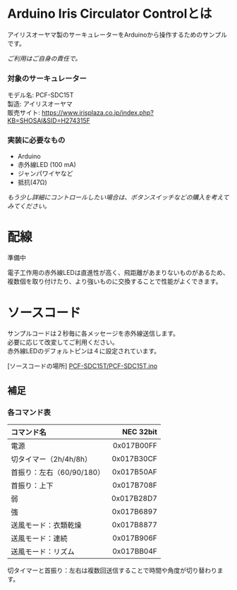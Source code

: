 # Arduino Iris Circulator Controlとは
アイリスオーヤマ製のサーキュレーターをArduinoから操作するためのサンプルです。  
  
_ご利用はご自身の責任で。_

### 対象のサーキュレーター 
モデル名: PCF-SDC15T  
製造: アイリスオーヤマ  
販売サイト: https://www.irisplaza.co.jp/index.php?KB=SHOSAI&SID=H274315F  

### 実装に必要なもの
* Arduino  
* 赤外線LED (100 mA)  
* ジャンパワイヤなど   
* 抵抗(47Ω)  
  
_もう少し詳細にコントロールしたい場合は、ボタンスイッチなどの購入を考えてみてください。_

# 配線
準備中

電子工作用の赤外線LEDは直進性が高く、飛距離があまりないものがあるため、  
複数個を取り付けたり、より強いものに交換することで性能がよくできます。

# ソースコード
サンプルコードは２秒毎に各メッセージを赤外線送信します。  
必要に応じて改変してご利用ください。  
赤外線LEDのデフォルトピンは４に設定されています。
  
[ソースコードの場所] [PCF-SDC15T/PCF-SDC15T.ino](PCF-SDC15T/PCF-SDC15T.ino)

## 補足
### 各コマンド表
|コマンド名|NEC 32bit|
|:-----------|------------:|
|電源|0x017B00FF|
|切タイマー（2h/4h/8h）|0x017B30CF|
|首振り：左右（60/90/180）|0x017B50AF|
|首振り：上下|0x017B708F|
|弱|0x017B28D7|
|強|0x017B6897|
|送風モード：衣類乾燥|0x017B8877|
|送風モード：連続|0x017B906F|
|送風モード：リズム|0x017BB04F|

切タイマーと首振り：左右は複数回送信することで時間や角度が切り替わります。

